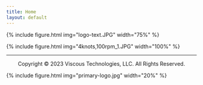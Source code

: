 ```yaml
---
title: Home
layout: default
---
```


{% include figure.html img="logo-text.JPG" width="75%" %}

{% include figure.html img="4knots,100rpm_1.JPG" width="100%" %}

---------
<p style="text-align: center;">Copyright © 2023 Viscous Technologies, LLC. All Rights Reserved.</p>
{% include figure.html img="primary-logo.jpg" width="20%" %}
